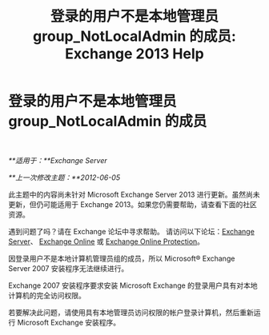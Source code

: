 ﻿---
title: '登录的用户不是本地管理员 group_NotLocalAdmin 的成员: Exchange 2013 Help'
TOCTitle: 登录的用户不是本地管理员 group_NotLocalAdmin 的成员
ms:assetid: d06f0894-b139-49ba-afe3-f58d3bd28e32
ms:mtpsurl: https://technet.microsoft.com/zh-cn/library/ms.exch.setupreadiness.notlocaladmin(v=EXCHG.150)
ms:contentKeyID: 50491718
ms.date: 05/21/2018
mtps_version: v=EXCHG.150
ms.translationtype: MT
---

# 登录的用户不是本地管理员 group\_NotLocalAdmin 的成员

 

_**适用于：**Exchange Server_

_**上一次修改主题：**2012-06-05_

此主题中的内容尚未针对 Microsoft Exchange Server 2013 进行更新。虽然尚未更新，但仍可能适用于 Exchange 2013。如果您仍需要帮助，请查看下面的社区资源。

遇到问题了吗？请在 Exchange 论坛中寻求帮助。 请访问以下论坛：[Exchange Server](https://go.microsoft.com/fwlink/p/?linkid=60612)、 [Exchange Online](https://go.microsoft.com/fwlink/p/?linkid=267542) 或 [Exchange Online Protection](https://go.microsoft.com/fwlink/p/?linkid=285351)。

因登录用户不是本地计算机管理员组的成员，所以 Microsoft® Exchange Server 2007 安装程序无法继续进行。

Exchange 2007 安装程序要求安装 Microsoft Exchange 的登录用户具有对本地计算机的完全访问权限。

若要解决此问题，请使用具有本地管理员访问权限的帐户登录计算机，然后重新运行 Microsoft Exchange 安装程序。

